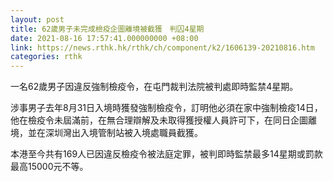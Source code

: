 ```yaml
---
layout: post
title: 62歲男子未完成檢疫企圖離境被截獲　判囚4星期
date: 2021-08-16 17:57:41.000000000 +08:00
link: https://news.rthk.hk/rthk/ch/component/k2/1606139-20210816.htm
categories: rthk
---
```


一名62歲男子因違反強制檢疫令，在屯門裁判法院被判處即時監禁4星期。

涉事男子去年8月31日入境時獲發強制檢疫令，訂明他必須在家中強制檢疫14日，他在檢疫令未屆滿前，在無合理辯解及未取得獲授權人員許可下，在同日企圖離境，並在深圳灣出入境管制站被入境處職員截獲。

本港至今共有169人已因違反檢疫令被法庭定罪，被判即時監禁最多14星期或罰款最高15000元不等。
